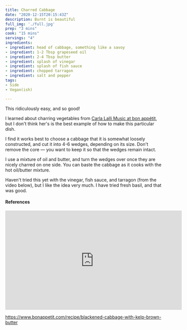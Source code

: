```yaml
---
title: Charred Cabbage
date: "2020-12-15T20:15:43Z"
description: Burnt is beautiful
full_img: './full.jpg'
prep: "3 mins"
cook: "15 mins"
servings: "4"
ingredients:
- ingredient: head of cabbage, something like a savoy
- ingredient: 1-2 Tbsp grapeseed oil
- ingredient: 2-4 Tbsp butter
- ingredient: splash of vinegar
- ingredient: splash of fish sauce
- ingredient: chopped tarragon
- ingredient: salt and pepper
tags:
- Side
- Vegan(ish)

---
```


This ridiculously easy, and so good!

I learned about charring vegetables from [Carla Lalli Music at bon appétit](https://www.youtube.com/watch?v=qgqP6MF-y9Y), but I don't think her's is the best example of how to make this particular dish.

I find it works best to choose a cabbage that it is somewhat loosely constructed, and cut it into 4-6 wedges, depending on its size. Don't remove the core &mdash; you want to keep it so that the wedges remain intact.

I use a mixture of oil and butter, and turn the wedges over once they are nicely charred on one side. You can baste the cabbage as it cooks with the hot oil/butter mixture.

Haven't tried this yet with the vinegar, fish sauce, and tarragon (from the video below), but I like the idea very much. I have tried fresh basil, and that was good.

#### References

<iframe width="560" height="315" src="https://www.youtube.com/embed/DSIRwSqXv6w" frameborder="0" allow="accelerometer; autoplay; clipboard-write; encrypted-media; gyroscope; picture-in-picture" allowfullscreen></iframe>

https://www.bonappetit.com/recipe/blackened-cabbage-with-kelp-brown-butter
